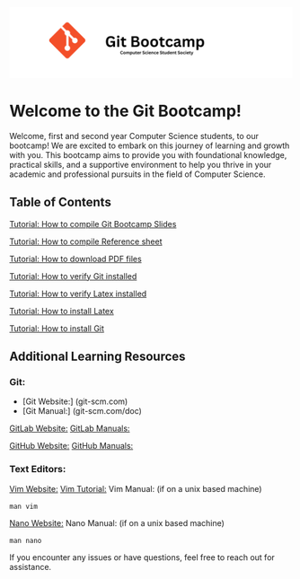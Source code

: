 ![Git Bootcamp](</slides/img/Git Bootcamp.png>)

# Welcome to the Git Bootcamp!
Welcome, first and second year Computer Science students, to our bootcamp! 
We are excited to embark on this journey of learning and growth with you. 
This bootcamp aims to provide you with foundational knowledge, practical skills, 
and a supportive environment to help you thrive in your academic and professional pursuits in the field of Computer Science.

## Table of Contents

[Tutorial: How to compile Git Bootcamp
Slides](https://gitlab.com/natedolny/git_bootcamp/-/wikis/How-to-compile-Git-Bootcamp-Slides)

[Tutorial: How to compile Reference
sheet](https://gitlab.com/natedolny/git_bootcamp/-/wikis/How-to-compile-reference-sheet)

[Tutorial: How to download PDF
files](https://gitlab.com/natedolny/git_bootcamp/-/wikis/How-to-download-PDF-files)

[Tutorial: How to verify Git
installed](https://gitlab.com/natedolny/git_bootcamp/-/wikis/Verify-Git-Installation)

[Tutorial: How to verify Latex
installed](https://gitlab.com/natedolny/git_bootcamp/-/wikis/Verify-LaTeX-Installation)

[Tutorial: How to install
Latex](https://gitlab.com/natedolny/git_bootcamp/-/wikis/How-to-install-LaTeX)

[Tutorial: How to install
Git](https://gitlab.com/natedolny/git_bootcamp/-/wikis/How-to-Install-Git)

## Additional Learning Resources 

### Git: 

- [Git Website:] (git-scm.com)
- [Git Manual:] (git-scm.com/doc)

[GitLab Website:](www.gitlab.com)
[GitLab Manuals:](https://docs.gitlab.com/ee/)

[GitHub Website:](www.github.com)
[GitHub Manuals:](https://docs.github.com/en)


### Text Editors:

[Vim Website:](www.vim.org)
[Vim Tutorial:](www.vim-hero.com)
Vim Manual: (if on a unix based machine)

```
man vim
``` 

[Nano Website:](www.nano-editor.org)
Nano Manual: (if on a unix based machine) 

```
man nano
```

If you encounter any issues or have questions, feel free to reach out for assistance.
